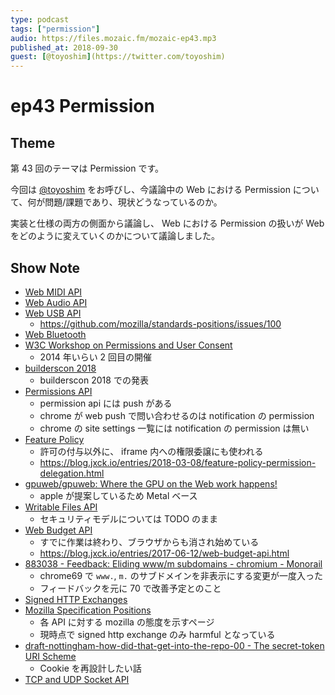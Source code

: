 ```yaml
---
type: podcast
tags: ["permission"]
audio: https://files.mozaic.fm/mozaic-ep43.mp3
published_at: 2018-09-30
guest: [@toyoshim](https://twitter.com/toyoshim)
---
```


# ep43 Permission

## Theme

第 43 回のテーマは Permission です。

今回は [@toyoshim](https://twitter.com/toyoshim) をお呼びし、今議論中の Web における Permission について、何が問題/課題であり、現状どうなっているのか。

実装と仕様の両方の側面から議論し、 Web における Permission の扱いが Web をどのように変えていくのかについて議論しました。

## Show Note

- [Web MIDI API](http://webaudio.github.io/web-midi-api/)
- [Web Audio API](https://webaudio.github.io/web-audio-api/)
- [Web USB API](https://wicg.github.io/webusb/)
  - https://github.com/mozilla/standards-positions/issues/100
- [Web Bluetooth](https://webbluetoothcg.github.io/web-bluetooth/)
- [W3C Workshop on Permissions and User Consent](https://www.w3.org/Privacy/permissions-ws-2018/cfp.html)
  - 2014 年いらい 2 回目の開催
- [builderscon 2018](https://youtu.be/_LzSBr99kkw)
  - builderscon 2018 での発表
- [Permissions API](https://w3c.github.io/permissions/)
  - permission api には push がある
  - chrome が web push で問い合わせるのは notification の permission
  - chrome の site settings 一覧には notification の permission は無い
- [Feature Policy](https://wicg.github.io/feature-policy/)
  - 許可の付与以外に、 iframe 内への権限委譲にも使われる
  - https://blog.jxck.io/entries/2018-03-08/feature-policy-permission-delegation.html
- [gpuweb/gpuweb: Where the GPU on the Web work happens!](https://github.com/gpuweb/gpuweb)
  - apple が提案しているため Metal ベース
- [Writable Files API](https://github.com/WICG/writable-files/blob/master/EXPLAINER.md)
  - セキュリティモデルについては TODO のまま
- [Web Budget API](https://wicg.github.io/budget-api/)
  - すでに作業は終わり、ブラウザからも消され始めている
  - https://blog.jxck.io/entries/2017-06-12/web-budget-api.html
- [883038 - Feedback: Eliding www/m subdomains - chromium - Monorail](https://bugs.chromium.org/p/chromium/issues/detail?id=883038)
  - chrome69 で `www.`, `m.` のサブドメインを非表示にする変更が一度入った
  - フィードバックを元に 70 で改善予定とのこと
- [Signed HTTP Exchanges](https://tools.ietf.org/id/draft-yasskin-http-origin-signed-responses-02.html)
- [Mozilla Specification Positions](https://mozilla.github.io/standards-positions/)
  - 各 API に対する mozilla の態度を示すページ
  - 現時点で signed http exchange のみ harmful となっている
- [draft-nottingham-how-did-that-get-into-the-repo-00 - The secret-token URI Scheme](https://tools.ietf.org/html/draft-nottingham-how-did-that-get-into-the-repo-00)
  - Cookie を再設計したい話
- [TCP and UDP Socket API](https://www.w3.org/TR/raw-sockets/)
